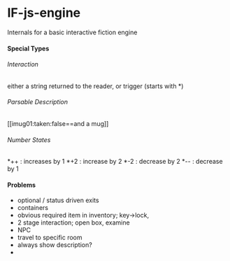 # IF-js-engine
Internals for a basic interactive fiction engine


#### Special Types

###### Interaction
either a string returned to the reader, or trigger (starts with *)

###### Parsable Description
[[imug01:taken:false==and a mug]]

###### Number States
*++ : increases by 1
*+2 : increase by 2
*-2 : decrease by 2
*-- : decrease by 1



#### Problems
- optional / status driven exits
- containers
- obvious required item in inventory; key->lock, 
- 2 stage interaction; open box, examine
- NPC
- travel to specific room
- always show description?
- 